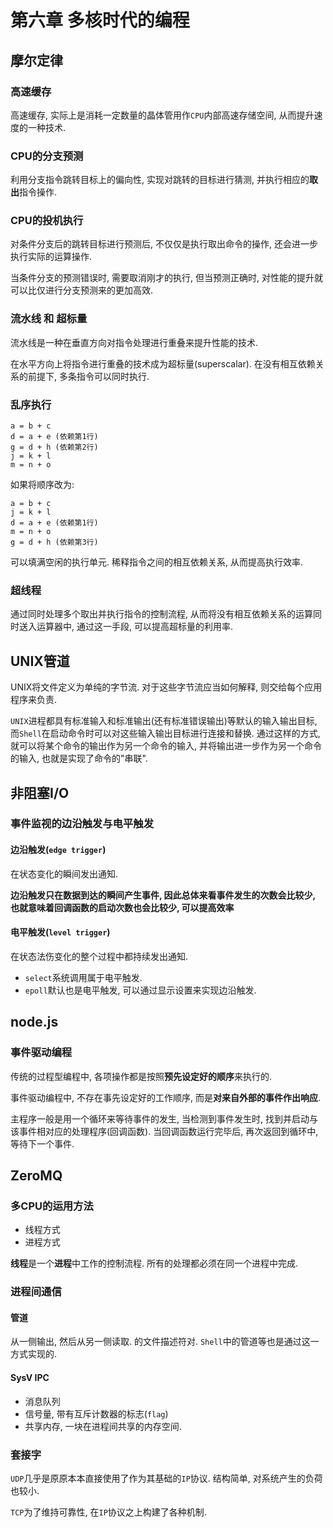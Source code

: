 # 第六章 多核时代的编程

## 摩尔定律

### 高速缓存

高速缓存, 实际上是消耗一定数量的晶体管用作`CPU`内部高速存储空间, 从而提升速度的一种技术.

### CPU的分支预测

利用分支指令跳转目标上的偏向性, 实现对跳转的目标进行猜测, 并执行相应的**取出**指令操作.

### CPU的投机执行

对条件分支后的跳转目标进行预测后, 不仅仅是执行取出命令的操作, 还会进一步执行实际的运算操作. 

当条件分支的预测错误时, 需要取消刚才的执行, 但当预测正确时, 对性能的提升就可以比仅进行分支预测来的更加高效.

### 流水线 和 超标量

流水线是一种在垂直方向对指令处理进行重叠来提升性能的技术.

在水平方向上将指令进行重叠的技术成为超标量(superscalar). 在没有相互依赖关系的前提下, 多条指令可以同时执行.

### 乱序执行

```
a = b + c
d = a + e (依赖第1行)
g = d + h (依赖第2行)
j = k + l
m = n + o
```

如果将顺序改为:

```
a = b + c
j = k + l
d = a + e (依赖第1行)
m = n + o
g = d + h (依赖第3行)
```

可以填满空闲的执行单元. 稀释指令之间的相互依赖关系, 从而提高执行效率.

### 超线程

通过同时处理多个取出并执行指令的控制流程, 从而将没有相互依赖关系的运算同时送入运算器中, 通过这一手段, 可以提高超标量的利用率.

## UNIX管道

UNIX将文件定义为单纯的字节流. 对于这些字节流应当如何解释, 则交给每个应用程序来负责.

`UNIX`进程都具有标准输入和标准输出(还有标准错误输出)等默认的输入输出目标, 而`Shell`在启动命令时可以对这些输入输出目标进行连接和替换. 通过这样的方式, 就可以将某个命令的输出作为另一个命令的输入, 并将输出进一步作为另一个命令的输入, 也就是实现了命令的"串联".

## 非阻塞I/O

### 事件监视的边沿触发与电平触发

#### 边沿触发(`edge trigger`)

在状态变化的瞬间发出通知.

**边沿触发只在数据到达的瞬间产生事件, 因此总体来看事件发生的次数会比较少, 也就意味着回调函数的启动次数也会比较少, 可以提高效率**

#### 电平触发(`level trigger`)

在状态法伤变化的整个过程中都持续发出通知.

* `select`系统调用属于电平触发.
* `epoll`默认也是电平触发, 可以通过显示设置来实现边沿触发.

## node.js

### 事件驱动编程

传统的过程型编程中, 各项操作都是按照**预先设定好的顺序**来执行的.

事件驱动编程中, 不存在事先设定好的工作顺序, 而是**对来自外部的事件作出响应**.

主程序一般是用一个循环来等待事件的发生, 当检测到事件发生时, 找到并启动与该事件相对应的处理程序(回调函数). 当回调函数运行完毕后, 再次返回到循环中, 等待下一个事件.

## ZeroMQ

### 多CPU的运用方法

* 线程方式
* 进程方式

**线程**是一个**进程**中工作的控制流程. 所有的处理都必须在同一个进程中完成.

### 进程间通信

#### 管道

从一侧输出, 然后从另一侧读取. 的文件描述符对. `Shell`中的管道等也是通过这一方式实现的.

#### SysV IPC

* 消息队列
* 信号量, 带有互斥计数器的标志(`flag`)
* 共享内存, 一块在进程间共享的内存空间.

### 套接字

`UDP`几乎是原原本本直接使用了作为其基础的`IP`协议. 结构简单, 对系统产生的负荷也较小.

`TCP`为了维持可靠性, 在`IP`协议之上构建了各种机制.


